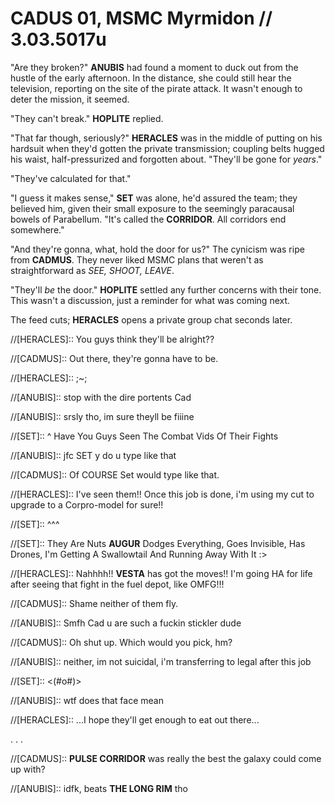 # CADUS 01, MSMC Myrmidon  // 3.03.5017u
"Are they broken?" **ANUBIS** had found a moment to duck out from the hustle of the early afternoon. In the distance, she could still hear the television, reporting on the site of the pirate attack. It wasn't enough to deter the mission, it seemed.

"They can't break." **HOPLITE** replied.

"That far though, seriously?" **HERACLES** was in the middle of putting on his hardsuit when they'd gotten the private transmission; coupling belts hugged his waist, half-pressurized and forgotten about. "They'll be gone for *years*."

"They've calculated for that."

"I guess it makes sense," **SET** was alone, he'd assured the team; they believed him, given their small exposure to the seemingly paracausal bowels of Parabellum. "It's called the **CORRIDOR**. All corridors end somewhere."

"And they're gonna, what, hold the door for us?" The cynicism was ripe from **CADMUS**. They never liked MSMC plans that weren't as straightforward as *SEE, SHOOT, LEAVE*. 

"They'll *be* the door." **HOPLITE** settled any further concerns with their tone. This wasn't a discussion, just a reminder for what was coming next.

The feed cuts; **HERACLES** opens a private group chat seconds later.

//[HERACLES]:: You guys think they'll be alright??

//[CADMUS]:: Out there, they're gonna have to be.

//[HERACLES]:: ;~;

//[ANUBIS]:: stop with the dire portents Cad

//[ANUBIS]:: srsly tho, im sure theyll be fiiine

//[SET]:: ^ Have You Guys Seen The Combat Vids Of Their Fights

//[ANUBIS]:: jfc SET y do u type like that

//[CADMUS]:: Of COURSE Set would type like that.

//[HERACLES]:: I've seen them!! Once this job is done, i'm using my cut to upgrade to a Corpro-model for sure!!

//[SET]:: ^^^

//[SET]:: They Are Nuts **AUGUR** Dodges Everything, Goes Invisible, Has Drones, I'm Getting A Swallowtail And Running Away With It :>

//[HERACLES]:: Nahhhh!! **VESTA** has got the moves!! I'm going HA for life after seeing that fight in the fuel depot, like OMFG!!!

//[CADMUS]:: Shame neither of them fly.

//[ANUBIS]:: Smfh Cad u are such a fuckin stickler dude

//[CADMUS]:: Oh shut up. Which would you pick, hm?

//[ANUBIS]:: neither, im not suicidal, i'm transferring to legal after this job

//[SET]:: <(#o#)> 

//[ANUBIS]:: wtf does that face mean

//[HERACLES]:: ...I hope they'll get enough to eat out there...

. . .

//[CADMUS]:: **PULSE CORRIDOR** was really the best the galaxy could come up with?

//[ANUBIS]:: idfk, beats **THE LONG RIM** tho